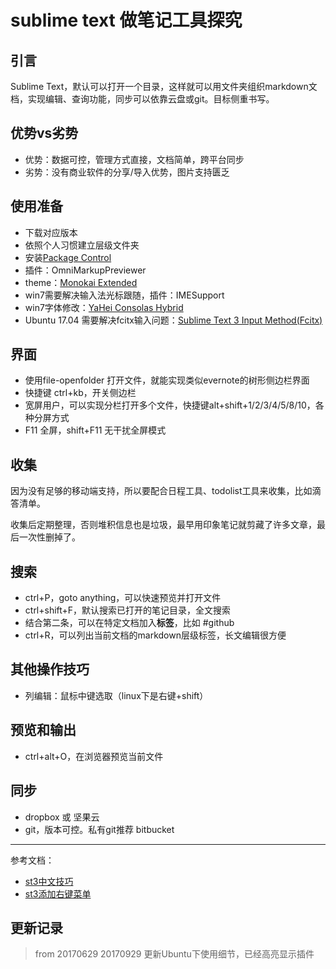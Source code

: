 # sublime text 做笔记工具探究

## 引言

Sublime Text，默认可以打开一个目录，这样就可以用文件夹组织markdown文档，实现编辑、查询功能，同步可以依靠云盘或git。目标侧重书写。

## 优势vs劣势

- 优势：数据可控，管理方式直接，文档简单，跨平台同步
- 劣势：没有商业软件的分享/导入优势，图片支持匮乏

## 使用准备

- 下载对应版本
- 依照个人习惯建立层级文件夹
- 安装[Package Control](https://packagecontrol.io)
- 插件：OmniMarkupPreviewer
- theme：[Monokai Extended](https://github.com/jonschlinkert/sublime-monokai-extended)
- win7需要解决输入法光标跟随，插件：IMESupport
- win7字体修改：[YaHei Consolas Hybrid](https://github.com/yakumioto/YaHei-Consolas-Hybrid-1.12)
- Ubuntu 17.04 需要解决fcitx输入问题：[Sublime Text 3 Input Method(Fcitx)](https://github.com/lyfeyaj/sublime-text-imfix)

## 界面

- 使用file-openfolder 打开文件，就能实现类似evernote的树形侧边栏界面
- 快捷键 ctrl+kb，开关侧边栏
- 宽屏用户，可以实现分栏打开多个文件，快捷键alt+shift+1/2/3/4/5/8/10，各种分屏方式
- F11 全屏，shift+F11 无干扰全屏模式

## 收集

因为没有足够的移动端支持，所以要配合日程工具、todolist工具来收集，比如滴答清单。

收集后定期整理，否则堆积信息也是垃圾，最早用印象笔记就剪藏了许多文章，最后一次性删掉了。

## 搜索

- ctrl+P，goto anything，可以快速预览并打开文件
- ctrl+shift+F，默认搜索已打开的笔记目录，全文搜索
- 结合第二条，可以在特定文档加入**标签**，比如 #github
- ctrl+R，可以列出当前文档的markdown层级标签，长文编辑很方便

## 其他操作技巧

- 列编辑：鼠标中键选取（linux下是右键+shift）

## 预览和输出

- ctrl+alt+O，在浏览器预览当前文件

## 同步

- dropbox 或 坚果云
- git，版本可控。私有git推荐 bitbucket

---

参考文档：

- [st3中文技巧](https://liam0205.me/2013/11/11/Sublime-elegant/)
- [st3添加右键菜单](https://gist.github.com/roundand/9367852)

## 更新记录

> from 20170629
> 20170929 更新Ubuntu下使用细节，已经高亮显示插件